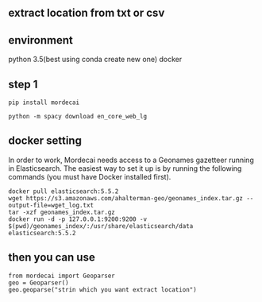 ## extract location from txt or csv

## environment
python 3.5(best using conda create new one) docker 

## step 1

    pip install mordecai
    
    python -m spacy download en_core_web_lg
    
## docker setting 
In order to work, Mordecai needs access to a Geonames gazetteer running in Elasticsearch. The easiest way to set it up is by running the following commands (you must have Docker installed first).


    docker pull elasticsearch:5.5.2
    wget https://s3.amazonaws.com/ahalterman-geo/geonames_index.tar.gz --output-file=wget_log.txt
    tar -xzf geonames_index.tar.gz
    docker run -d -p 127.0.0.1:9200:9200 -v $(pwd)/geonames_index/:/usr/share/elasticsearch/data elasticsearch:5.5.2

## then you can use

    from mordecai import Geoparser
    geo = Geoparser()
    geo.geoparse("strin which you want extract location")
    